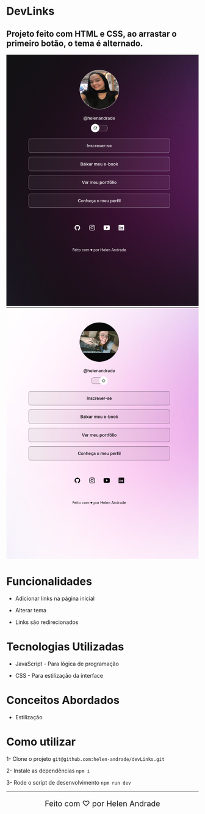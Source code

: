 # DevLinks

## Projeto feito com HTML e CSS, ao arrastar o primeiro botão, o tema é alternado.

<div align="center">
  <img src="assets/a1.png" alt="Imagem 1 do projeto">
  <img src="assets/a2.png" alt="Imagem 2 do projeto">
</div>

# Funcionalidades

* Adicionar links na página inicial

* Alterar tema 

* Links são redirecionados 

# Tecnologias Utilizadas

* JavaScript - Para lógica de programação

* CSS - Para estilização da interface

# Conceitos Abordados

* Estilização

# Como utilizar

1- Clone o projeto
`git@github.com:helen-andrade/devLinks.git`

2- Instale as dependências
`npm i`

3- Rode o script de desenvolvimento
`npm run dev`

---

<div align="center">
  <p style="font-size: 20px;">Feito com ♡ por Helen Andrade</p>
</div>
